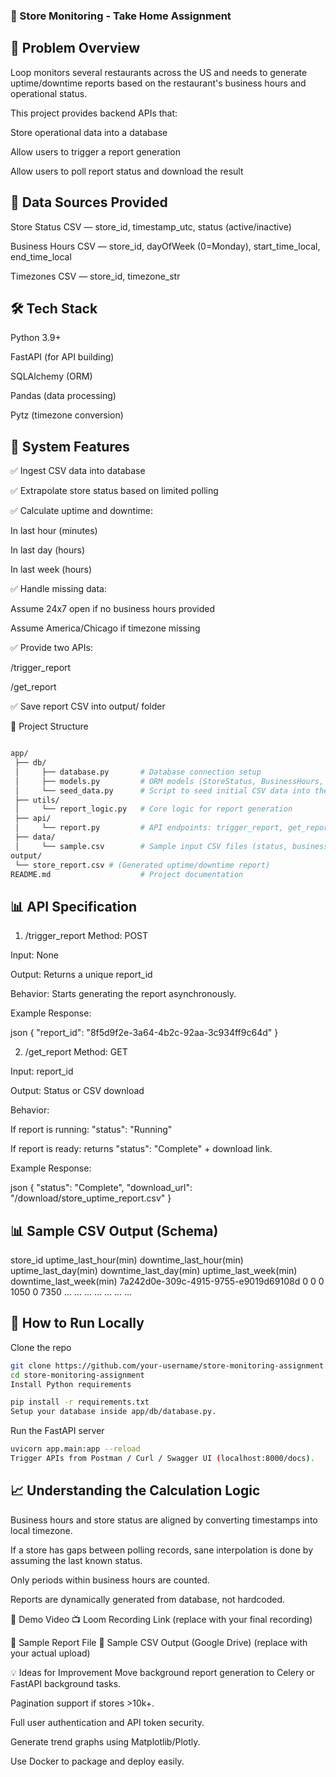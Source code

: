 ### 🏪 Store Monitoring - Take Home Assignment

## 📜 Problem Overview
Loop monitors several restaurants across the US and needs to generate uptime/downtime reports based on the restaurant's business hours and operational status.

This project provides backend APIs that:

Store operational data into a database

Allow users to trigger a report generation

Allow users to poll report status and download the result

## 🧩 Data Sources Provided
Store Status CSV — store_id, timestamp_utc, status (active/inactive)

Business Hours CSV — store_id, dayOfWeek (0=Monday), start_time_local, end_time_local

Timezones CSV — store_id, timezone_str

## 🛠️ Tech Stack
Python 3.9+

FastAPI (for API building)

SQLAlchemy (ORM)

Pandas (data processing)

Pytz (timezone conversion)

## 🚀 System Features
✅ Ingest CSV data into database

✅ Extrapolate store status based on limited polling

✅ Calculate uptime and downtime:

In last hour (minutes)

In last day (hours)

In last week (hours)

✅ Handle missing data:

Assume 24x7 open if no business hours provided

Assume America/Chicago if timezone missing

✅ Provide two APIs:

/trigger_report

/get_report

✅ Save report CSV into output/ folder

📂 Project Structure
``` bash

app/
 ├── db/
 │     ├── database.py       # Database connection setup
 │     ├── models.py         # ORM models (StoreStatus, BusinessHours, Timezones)
 │     └── seed_data.py      # Script to seed initial CSV data into the database
 ├── utils/
 │     └── report_logic.py   # Core logic for report generation
 ├── api/
 │     └── report.py         # API endpoints: trigger_report, get_report
 ├── data/
 │     └── sample.csv        # Sample input CSV files (status, business hours, timezone)
output/
 └── store_report.csv # (Generated uptime/downtime report)
README.md                    # Project documentation
``` 

## 📊 API Specification
1. /trigger_report
Method: POST

Input: None

Output: Returns a unique report_id

Behavior: Starts generating the report asynchronously.

Example Response:

json
{
  "report_id": "8f5d9f2e-3a64-4b2c-92aa-3c934ff9c64d"
}

2. /get_report
Method: GET

Input: report_id

Output: Status or CSV download

Behavior:

If report is running: "status": "Running"

If report is ready: returns "status": "Complete" + download link.

Example Response:

json
{
  "status": "Complete",
  "download_url": "/download/store_uptime_report.csv"
}

## 📊 Sample CSV Output (Schema)

store_id	uptime_last_hour(min)	downtime_last_hour(min)	uptime_last_day(min)	downtime_last_day(min)	uptime_last_week(min)	downtime_last_week(min)
7a242d0e-309c-4915-9755-e9019d69108d	0	0	0	1050	0	7350
...	...	...	...	...	...	...
## 🧪 How to Run Locally
Clone the repo

``` bash
git clone https://github.com/your-username/store-monitoring-assignment.git
cd store-monitoring-assignment
Install Python requirements
``` 
``` bash
pip install -r requirements.txt
Setup your database inside app/db/database.py.
``` 
Run the FastAPI server

``` bash
uvicorn app.main:app --reload
Trigger APIs from Postman / Curl / Swagger UI (localhost:8000/docs).
``` 
## 📈 Understanding the Calculation Logic
Business hours and store status are aligned by converting timestamps into local timezone.

If a store has gaps between polling records, sane interpolation is done by assuming the last known status.

Only periods within business hours are counted.

Reports are dynamically generated from database, not hardcoded.

🎥 Demo Video
📺 Loom Recording Link (replace with your final recording)

📁 Sample Report File
📄 Sample CSV Output (Google Drive) (replace with your actual upload)

💡 Ideas for Improvement
Move background report generation to Celery or FastAPI background tasks.

Pagination support if stores >10k+.

Full user authentication and API token security.

Generate trend graphs using Matplotlib/Plotly.

Use Docker to package and deploy easily.
